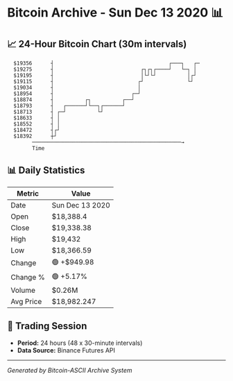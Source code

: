 # Bitcoin Archive - Sun Dec 13 2020 📊

## 📈 24-Hour Bitcoin Chart (30m intervals)

```
  $19356      ┤                                     ┌───┐   ┌─ 
  $19275      ┤                            ┌┐┌┐┌────┘   └─┐ │  
  $19195      ┤                            │└┘└┘          │┌┘  
  $19115      ┤                           ┌┘              └┘   
  $19034      ┤                           │                    
  $18954      ┤                         ┌─┘                    
  $18874      ┤          ┌┐          ┌──┘                      
  $18793      ┤   ┌──────┘└──┐┌──────┘                         
  $18713      ┤ ┌─┘          └┘                                
  $18633      ┤ │                                              
  $18552      ┤ │                                              
  $18472      ┤┌┘                                              
  $18392      ┼┘                                               
        ────────────────────────────────────────────────→
        Time
```

## 📊 Daily Statistics

| Metric | Value |
|--------|-------|
| Date | Sun Dec 13 2020 |
| Open | $18,388.4 |
| Close | $19,338.38 |
| High | $19,432 |
| Low | $18,366.59 |
| Change | 🟢 +$949.98 |
| Change % | 🟢 +5.17% |
| Volume | $0.26M |
| Avg Price | $18,982.247 |

## 📅 Trading Session

- **Period:** 24 hours (48 x 30-minute intervals)
- **Data Source:** Binance Futures API

---
*Generated by Bitcoin-ASCII Archive System*
